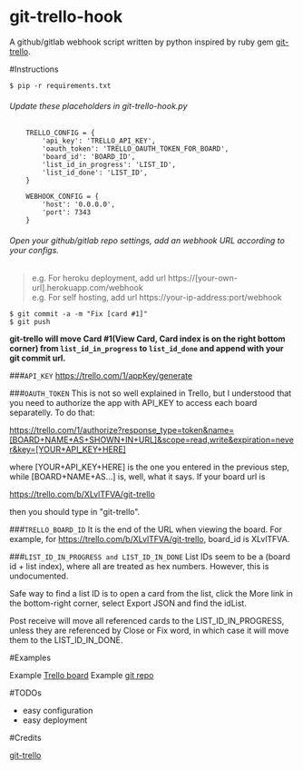 # git-trello-hook
A github/gitlab webhook script written by python inspired by ruby gem [git-trello](https://github.com/zmilojko/git-trello).

#Instructions

```
$ pip -r requirements.txt
```

###### Update these placeholders in git-trello-hook.py
    
```
    TRELLO_CONFIG = {
        'api_key': 'TRELLO_API_KEY',
        'oauth_token': 'TRELLO_OAUTH_TOKEN_FOR_BOARD',
        'board_id': 'BOARD_ID',
        'list_id_in_progress': 'LIST_ID',
        'list_id_done': 'LIST_ID',
    }

    WEBHOOK_CONFIG = {
        'host': '0.0.0.0',
        'port': 7343
    }
```

###### Open your github/gitlab repo settings, add an webhook URL according to your configs.

> e.g. For heroku deployment, add url https://[your-own-url].herokuapp.com/webhook  
> e.g. For self hosting, add url https://your-ip-address:port/webhook

```
$ git commit -a -m "Fix [card #1]"
$ git push
```

**git-trello will move Card #1(View Card, Card index is on the right bottom corner) from `list_id_in_progress` to `list_id_done` and append with your git commit url.**

###`API_KEY`
https://trello.com/1/appKey/generate

###`OAUTH_TOKEN`
This is not so well explained in Trello, but I understood that you need to authorize the app with API_KEY to access each board separatelly. To do that:

https://trello.com/1/authorize?response_type=token&name=[BOARD+NAME+AS+SHOWN+IN+URL]&scope=read,write&expiration=never&key=[YOUR+API_KEY+HERE]

where [YOUR+API_KEY+HERE] is the one you entered in the previous step, while [BOARD+NAME+AS...] is, well, what it says. If your board url is 

https://trello.com/b/XLvlTFVA/git-trello

then you should type in "git-trello".


###`TRELLO_BOARD_ID`
It is the end of the URL when viewing the board. For example, for https://trello.com/b/XLvlTFVA/git-trello, board_id is XLvlTFVA.

###`LIST_ID_IN_PROGRESS and LIST_ID_IN_DONE`
List IDs seem to be a (board id + list index), where all are treated as hex numbers. However, this is undocumented.

Safe way to find a list ID is to open a card from the list, click the More link in the bottom-right corner, select Export JSON and find the idList.

Post receive will move all referenced cards to the LIST_ID_IN_PROGRESS, unless they are referenced by Close or Fix word, in which case it will move them to the LIST_ID_IN_DONE.

#Examples

Example [Trello board](https://trello.com/b/Yl6AN4Pj/git-trello-test)
Example [git repo](https://github.com/hewigovens/git-trello-test)

#TODOs
* easy configuration
* easy deployment

#Credits

[git-trello](https://github.com/zmilojko/git-trello)